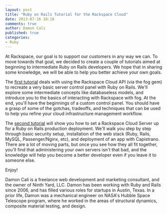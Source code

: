 ```yaml
---
layout: post
title: "Ruby on Rails Tutorial for the Rackspace Cloud"
date: 2013-07-16 10:18
comments: true
author: Damon Cali
published: true
categories:
- Ruby
---
```


At Rackspace, our goal is to support our customers in any way we can. To move towards that goal, we decided to create a couple of tutorials aimed at beginning to intermediate Ruby on Rails developers. We hope that in sharing some knowledge, we will be able to help you better achieve your own goals.

The [first tutorial](https://github.com/rackerlabs/rax_rails_tutorial) deals with using the Rackspace Cloud API (via the fog gem) to recreate a very basic server control panel with Ruby on Rails. We'll explore some intermediate concepts like databaseless models, and introduce you to the basics of interacting with Rackspace with fog. At the end, you'll have the beginnings of a custom control panel. You should have a grasp of some of the gotchas, tradeoffs, and techniques that can be used to help you refine your cloud infrastructure management workflow.

<!-- more -->

The [second tutorial](https://github.com/rackerlabs/rax_rails_tutorial/blob/master/server_tutorial.md) will show you how to set a Rackspace Cloud Server up for a Ruby on Rails production deployment. We'll walk you step by step through basic security setup, installation of the web stack (Ruby, Rails, MySQL, Passenger/Nginx, etc), and deployment of an app with Capistrano. There are a lot of moving parts, but once you see how they all fit together, you'll find that administering your own servers isn't that bad, and the knowledge will help you become a better developer even if you leave it to someone else.

Enjoy!

Damon Cali is a freelance web development and marketing consultant, and the owner of Ninth Yard, LLC. Damon has been working with Ruby and Rails since 2006, and has filled various roles for startups in Austin, Texas. In a prior life, Damon was a mechanical engineer on NASA's Hubble Space Telescope program, where he worked in the areas of structural dynamics, composite material testing, and design.

